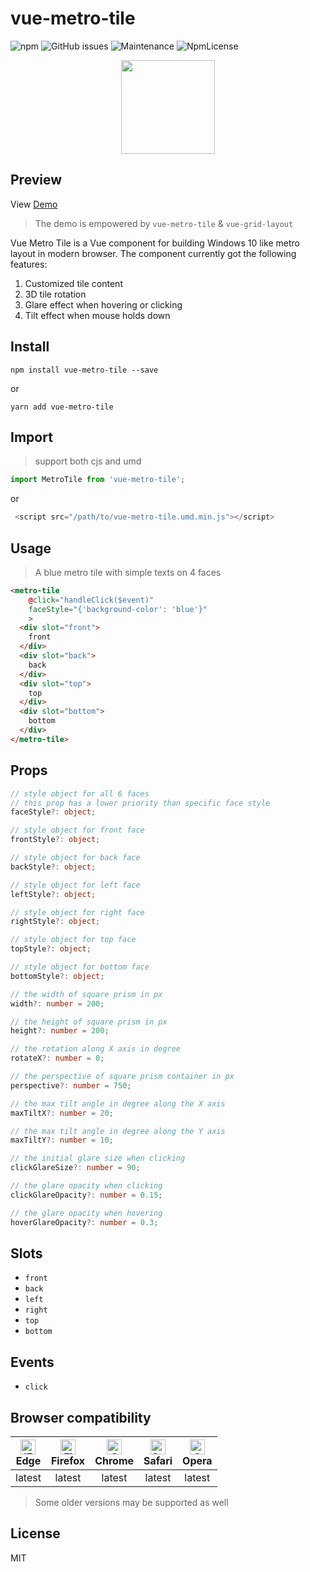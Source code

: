 
# vue-metro-tile

![npm](https://img.shields.io/npm/v/vue-metro-tile.svg) ![GitHub issues](https://img.shields.io/github/issues/yuanfux/vue-metro-tile.svg) ![Maintenance](https://img.shields.io/maintenance/yes/2018.svg) ![NpmLicense](https://img.shields.io/npm/l/vue-metro-tile.svg)

<p align="center">
  <img width="150" height="150" src="https://user-images.githubusercontent.com/6414178/45662644-3a441000-bb35-11e8-8e72-e6ed618a733d.png">
</p>

## Preview
View [Demo](https://yuanfux.github.io/vue-metro-tile/)
> The demo is empowered by `vue-metro-tile` & `vue-grid-layout`

Vue Metro Tile is a Vue component for building Windows 10 like metro layout in modern browser.
The component currently got the following features:
1. Customized tile content
2. 3D tile rotation
3. Glare effect when hovering or clicking
4. Tilt effect when mouse holds down

## Install
```
npm install vue-metro-tile --save
```
or
```
yarn add vue-metro-tile
```
## Import
> support both cjs and umd
```js
import MetroTile from 'vue-metro-tile';
```
or
```js
 <script src="/path/to/vue-metro-tile.umd.min.js"></script>
```


## Usage
>  A blue metro tile with simple texts on 4 faces
```html
<metro-tile
    @click="handleClick($event)" 
    faceStyle="{'background-color': 'blue'}"
    >
  <div slot="front">
    front
  </div>
  <div slot="back">
    back
  </div>
  <div slot="top">
    top
  </div>
  <div slot="bottom">
    bottom
  </div>
</metro-tile>
```


## Props

```typescript
// style object for all 6 faces
// this prop has a lower priority than specific face style
faceStyle?: object;

// style object for front face
frontStyle?: object;

// style object for back face
backStyle?: object;

// style object for left face
leftStyle?: object;

// style object for right face
rightStyle?: object;

// style object for top face
topStyle?: object;

// style object for bottom face
bottomStyle?: object;

// the width of square prism in px
width?: number = 200;

// the height of square prism in px
height?: number = 200;

// the rotation along X axis in degree
rotateX?: number = 0;

// the perspective of square prism container in px
perspective?: number = 750;

// the max tilt angle in degree along the X axis
maxTiltX?: number = 20;

// the max tilt angle in degree along the Y axis
maxTiltY?: number = 10;

// the initial glare size when clicking 
clickGlareSize?: number = 90;

// the glare opacity when clicking
clickGlareOpacity?: number = 0.15;

// the glare opacity when hovering
hoverGlareOpacity?: number = 0.3;

```

## Slots

 - `front`
 - `back`
 - `left`
 - `right`
 - `top`
 - `bottom`

##  Events

 - `click` 

## Browser compatibility

| <img src="https://raw.githubusercontent.com/alrra/browser-logos/master/src/edge/edge_48x48.png" alt="IE / Edge" width="24px" height="24px" /><br/>Edge | <img src="https://raw.githubusercontent.com/alrra/browser-logos/master/src/firefox/firefox_48x48.png" alt="Firefox" width="24px" height="24px" /><br/>Firefox | <img src="https://raw.githubusercontent.com/alrra/browser-logos/master/src/chrome/chrome_48x48.png" alt="Chrome" width="24px" height="24px" /><br/>Chrome | <img src="https://raw.githubusercontent.com/alrra/browser-logos/master/src/safari/safari_48x48.png" alt="Safari" width="24px" height="24px" /><br/>Safari | <img src="https://raw.githubusercontent.com/alrra/browser-logos/master/src/opera/opera_48x48.png" alt="Opera" width="24px" height="24px" /><br/>Opera |
| :----: | :----: | :----: | :----: | :----: |
| latest | latest | latest | latest | latest |
> Some older versions may be supported as well

## License
MIT

